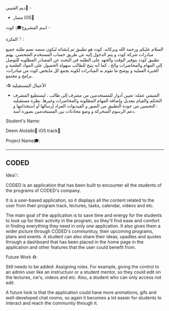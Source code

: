 
ديم العتيبي🤍 -

- مسار iOS🫡 

 اسم المشروع🎓: كودد -

الفكرة ❔ :

السلام عليكم ورحمة الله وبركاته، 
كودد هو تطبيق تم إنشائه ليكون منصه تضم طلبة جميع مبادرات  شركة كودد و يتم الدخول إليه عن طريق حساب المستخدم الشخصي. 
يهتم تطبيق كودد بتوفير الوقت والجهد على الطلبه في البحث عن المصادر المطلوبه للتوصل إلى المهام والمحاضرات والخ ، كما أنه يتيح للطالب سهولة الحصول على المواد العلمية و الخبرة العملية و يوضح ما تقوم به المبادرات لكونه يجمع كل مايخص كودد من مبادرات، برامج و مجتمع. 


:♻️ الأعمال المستقبلية

- المتبقي عمله: تعيين أدوار للمستخدمين من مشرف إلى طالب ، ليستطيع المشرف التحكم والقيام بتعديل وإضافة المهام المطلوبة والمحاضرات وغيرها. 
نظرة  مستقبليه : التحسين من جودة التطبيق من الصور و الفيديوات المراد إرسالها أو استخذامها و دعم الرسوم المتحركة و وضع محادثات  بين المستخدمين بصورة آمنة. 




Student's Name:

Deem Alotaibi🤍
iOS track🫡

Project Name🎓:
_____
CODED 
-----

Idea❔:

CODED is an application that has been built to encounter all the students of the programs of CODED's company. 

It is a user-based application, so it displays all the content related to the user from their program track, lectures, tasks, calendar, videos and etc. 

The main goal of the application is to save time and energy for the students to look up for their activity in the program, so they'll find ease and comfort in finding everything they need in only one application. It also gives them a wider picture through CODED's communituy, their upcoming programs, plans and events. A student can also share their ideas, upadtes and quotes through a dashboard that has been placed in the home page in the application and other features that the user could benefit from. 



Future Work ♻️:

Still needs to be added: Assigning roles. For example, giving the control to an admin user like an instructuor or a student mentor, so they could edit on the lectures, cw's, videos and etc. Also, a student who can only access not edit. 

A future look is that the application could have more animations, gifs and well-developed chat rooms, so again it becomes a lot easier for students to interact and reach the community through it. 

